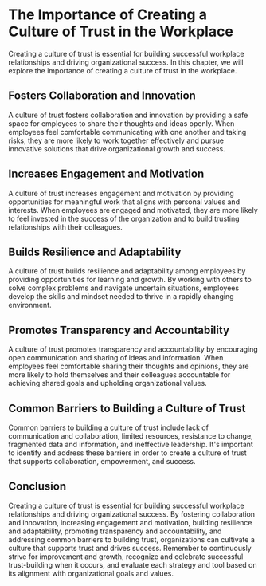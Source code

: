 The Importance of Creating a Culture of Trust in the Workplace
======================================================================================================

Creating a culture of trust is essential for building successful workplace relationships and driving organizational success. In this chapter, we will explore the importance of creating a culture of trust in the workplace.

Fosters Collaboration and Innovation
------------------------------------

A culture of trust fosters collaboration and innovation by providing a safe space for employees to share their thoughts and ideas openly. When employees feel comfortable communicating with one another and taking risks, they are more likely to work together effectively and pursue innovative solutions that drive organizational growth and success.

Increases Engagement and Motivation
-----------------------------------

A culture of trust increases engagement and motivation by providing opportunities for meaningful work that aligns with personal values and interests. When employees are engaged and motivated, they are more likely to feel invested in the success of the organization and to build trusting relationships with their colleagues.

Builds Resilience and Adaptability
----------------------------------

A culture of trust builds resilience and adaptability among employees by providing opportunities for learning and growth. By working with others to solve complex problems and navigate uncertain situations, employees develop the skills and mindset needed to thrive in a rapidly changing environment.

Promotes Transparency and Accountability
----------------------------------------

A culture of trust promotes transparency and accountability by encouraging open communication and sharing of ideas and information. When employees feel comfortable sharing their thoughts and opinions, they are more likely to hold themselves and their colleagues accountable for achieving shared goals and upholding organizational values.

Common Barriers to Building a Culture of Trust
----------------------------------------------

Common barriers to building a culture of trust include lack of communication and collaboration, limited resources, resistance to change, fragmented data and information, and ineffective leadership. It's important to identify and address these barriers in order to create a culture of trust that supports collaboration, empowerment, and success.

Conclusion
----------

Creating a culture of trust is essential for building successful workplace relationships and driving organizational success. By fostering collaboration and innovation, increasing engagement and motivation, building resilience and adaptability, promoting transparency and accountability, and addressing common barriers to building trust, organizations can cultivate a culture that supports trust and drives success. Remember to continuously strive for improvement and growth, recognize and celebrate successful trust-building when it occurs, and evaluate each strategy and tool based on its alignment with organizational goals and values.
